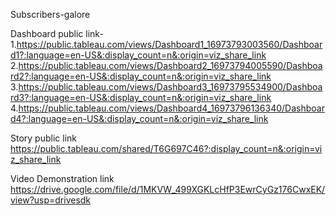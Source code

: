 Subscribers-galore

Dashboard public link-  
1.https://public.tableau.com/views/Dashboard1_16973793003560/Dashboard1?:language=en-US&:display_count=n&:origin=viz_share_link 
2.https://public.tableau.com/views/Dashboard2_16973794005590/Dashboard2?:language=en-US&:display_count=n&:origin=viz_share_link 3.https://public.tableau.com/views/Dashboard3_16973795534900/Dashboard3?:language=en-US&:display_count=n&:origin=viz_share_link 4.https://public.tableau.com/views/Dashboard4_16973796136340/Dashboard4?:language=en-US&:display_count=n&:origin=viz_share_link

Story public link
https://public.tableau.com/shared/T6G697C46?:display_count=n&:origin=viz_share_link

Video Demonstration link
https://drive.google.com/file/d/1MKVW_499XGKLcHfP3EwrCyGz176CwxEK/view?usp=drivesdk
